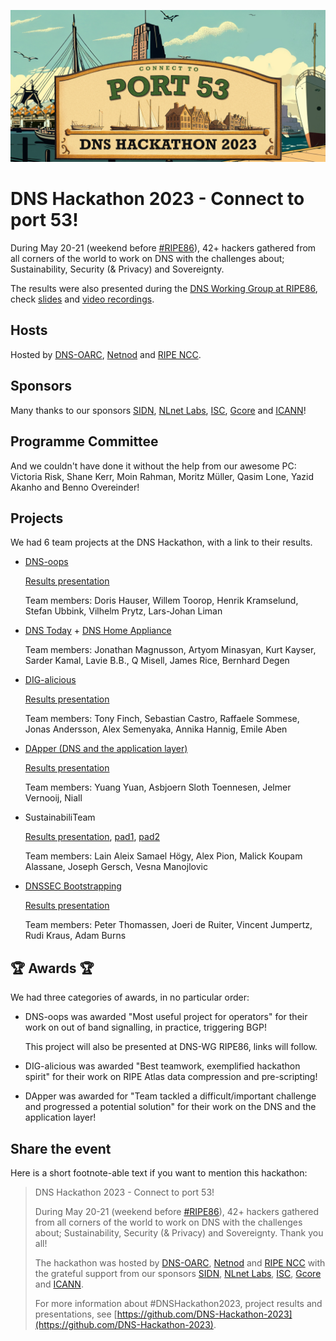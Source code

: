 ![DNS Hackathon 2023](/Netnod-Hackathon-Banner-1-1200x580.jpg)

# DNS Hackathon 2023 - Connect to port 53!

During May 20-21 (weekend before [#RIPE86](https://ripe86.ripe.net/)), 42+ hackers gathered from all corners of the world to work on DNS with the challenges about; Sustainability, Security (& Privacy) and Sovereignty.

The results were also presented during the [DNS Working Group at RIPE86](https://ripe86.ripe.net/programme/meeting-plan/dns-wg/), check [slides](https://ripe86.ripe.net/wp-content/uploads/presentations/124-port53-hackathon-dns-oops-spuaur5ebpbb3g67hs3fms1epy.pdf) and [video recordings](https://ripe86.ripe.net/archives/video/1082).

## Hosts

Hosted by [DNS-OARC](https://www.dns-oarc.net/), [Netnod](https://www.netnod.se/) and [RIPE NCC](https://www.ripe.net/).

## Sponsors

Many thanks to our sponsors [SIDN](https://www.sidn.nl/), [NLnet Labs](https://nlnetlabs.nl/), [ISC](https://www.isc.org/), [Gcore](https://gcore.com/) and [ICANN](https://www.icann.org/)!

## Programme Committee

And we couldn't have done it without the help from our awesome PC: Victoria Risk, Shane Kerr, Moin Rahman, Moritz Müller, Qasim Lone, Yazid Akanho and Benno Overeinder!

## Projects

We had 6 team projects at the DNS Hackathon, with a link to their results.

- [DNS-oops](https://github.com/DNS-Hackathon-2023/DNS-oops)

  [Results presentation](https://github.com/DNS-Hackathon-2023/DNS-oops/blob/main/presentation/hackathon-dns-oops.pdf)

  Team members: Doris Hauser, Willem Toorop, Henrik Kramselund, Stefan Ubbink, Vilhelm Prytz, Lars-Johan Liman

- [DNS Today](https://github.com/DNS-Hackathon-2023/DNS-Today) + [DNS Home Appliance](https://github.com/DNS-Hackathon-2023/DNS-Home-Appliance)

  Team members: Jonathan Magnusson, Artyom Minasyan, Kurt Kayser, Sarder Kamal, Lavie B.B., Q Misell, James Rice, Bernhard Degen

- [DIG-alicious](https://github.com/DNS-Hackathon-2023/diggin-in)

  [Results presentation](https://github.com/DNS-Hackathon-2023/diggin-in/blob/main/diglicious-hackathon-2023.pdf)

  Team members: Tony Finch, Sebastian Castro, Raffaele Sommese, Jonas Andersson, Alex Semenyaka, Annika Hannig, Emile Aben

- [DApper (DNS and the application layer)](https://github.com/DNS-Hackathon-2023/DApper)

  [Results presentation](https://github.com/DNS-Hackathon-2023/DApper/blob/main/DApper.pdf)

  Team members: Yuang Yuan, Asbjoern Sloth Toennesen, Jelmer Vernooij, Niall

- SustainabiliTeam

  [Results presentation](https://github.com/DNS-Hackathon-2023/.github/files/11524710/SustainabilitTeam-presentationfinalfinal2nowreallydone_FINAL.pdf), [pad1](https://pad.chalec.org/p/a129ripe-86-hackathon), [pad2](https://pad.chalec.org/p/a129ripe-86-hackathonpapercopy)

  Team members: Lain Aleix Samael Högy, Alex Pion, Malick Koupam Alassane, Joseph Gersch, Vesna Manojlovic

- [DNSSEC Bootstrapping](https://github.com/DNS-Hackathon-2023/DNSSEC-Bootstrapping)

  [Results presentation](https://github.com/DNS-Hackathon-2023/DNSSEC-Bootstrapping/blob/main/Presentation.pdf)

  Team members: Peter Thomassen, Joeri de Ruiter, Vincent Jumpertz, Rudi Kraus, Adam Burns

## 🏆️ Awards 🏆️

We had three categories of awards, in no particular order:

- DNS-oops was awarded "Most useful project for operators" for their work on out of band signalling, in practice, triggering BGP!

  This project will also be presented at DNS-WG RIPE86, links will follow.

- DIG-alicious was awarded "Best teamwork, exemplified hackathon spirit" for their work on RIPE Atlas data compression and pre-scripting!

- DApper was awarded for "Team tackled a difficult/important challenge and progressed a potential solution" for their work on the DNS and the application layer!

## Share the event

Here is a short footnote-able text if you want to mention this hackathon:

> DNS Hackathon 2023 - Connect to port 53!
>
> During May 20-21 (weekend before [#RIPE86](https://ripe86.ripe.net/)), 42+ hackers gathered from all corners of the world to work on DNS with the challenges about; Sustainability, Security (& Privacy) and Sovereignty. Thank you all!
>
> The hackathon was hosted by [DNS-OARC](https://www.dns-oarc.net/), [Netnod](https://www.netnod.se/) and [RIPE NCC](https://www.ripe.net/) with the grateful support from our sponsors [SIDN](https://www.sidn.nl/), [NLnet Labs](https://nlnetlabs.nl/), [ISC](https://www.isc.org/), [Gcore](https://gcore.com/) and [ICANN](https://www.icann.org/).
>
> For more information about #DNSHackathon2023, project results and presentations, see [https://github.com/DNS-Hackathon-2023](https://github.com/DNS-Hackathon-2023).
